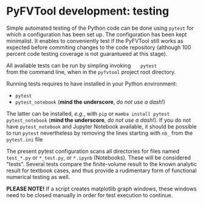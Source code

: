 # PyFVTool development: testing

Simple automated testing of the Python code can be done using `pytest` for which a configuration has been set up. The configuration has been kept minimalist. It enables to conveniently test if the PyFVTool still works as expected before commiting changes to the code repository (although 100 percent code testing coverage is not guarantueed at this stage). 

All available tests can be run by simpling invoking
``   
pytest
``  
from the command line, when in the `pyfvtool` project root directory.

Running tests requires to have installed in your Python environment:
- `pytest`
- `pytest_notebook` (**mind the underscore**, *do not use a dash*!)

The latter can be installed, *e.g.*, with `pip` or `mamba install pytest pytest_notebook` (**mind the underscore**, *do not use a dash*!). If you do not have `pytest_notebook` and Jupyter Notebook available, it should be possible to run `pytest` nevertheless by removing the lines starting with `nb_` from the `pytest.ini` file

The present pytest configuration scans all directories for files named `test_*.py` or `*_test.py`, or `*.ipynb` (Notebooks). These will be considered "tests". Several tests compare the finite-volume result to the known analytic result for textbook cases, and thus provide a rudimentary form of functional numerical testing as well.

**PLEASE NOTE!** If a script creates matplotlib graph windows, these windows need to be closed manually in order for test execution to continue.

